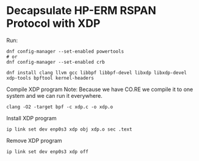# Decapsulate HP-ERM RSPAN Protocol with XDP


Run:

```
dnf config-manager --set-enabled powertools
# or
dnf config-manager --set-enabled crb
```
```
dnf install clang llvm gcc libbpf libbpf-devel libxdp libxdp-devel xdp-tools bpftool kernel-headers
```

Compile XDP program
Note: Because we have CO.RE we compile it to one system and we can run it everywhere.
```
clang -O2 -target bpf -c xdp.c -o xdp.o
```
Install XDP program
```
ip link set dev enp0s3 xdp obj xdp.o sec .text
```

Remove XDP program
```
ip link set dev enp0s3 xdp off
```


